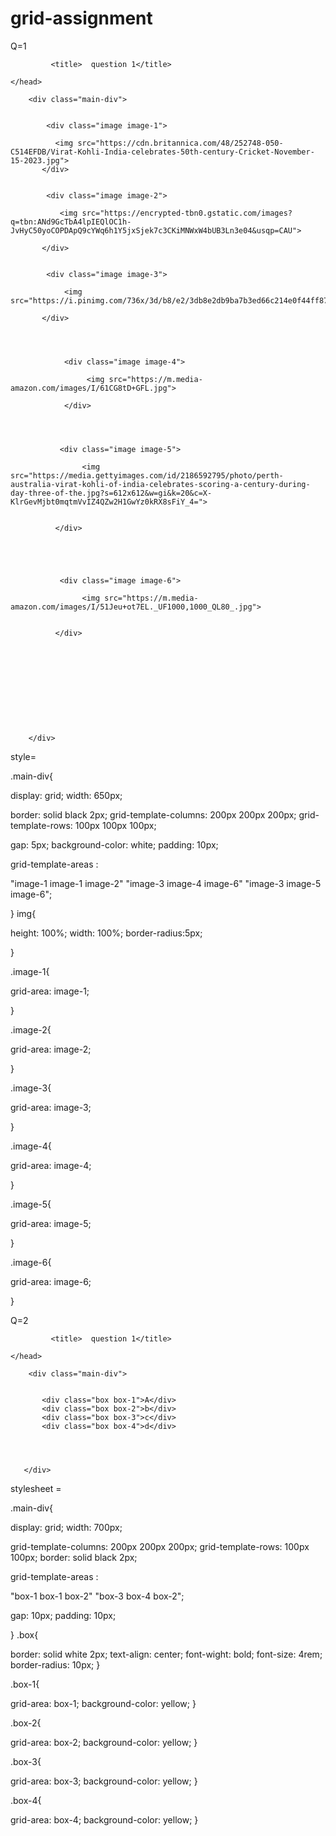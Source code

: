# grid-assignment

Q=1 

<!DOCTYPE>
 <html>
    <head>

             <title>  question 1</title>

    </head>

<link rel="stylesheet" href="grid-assignment1.css">

  <body>
   
        <div class="main-div">


            <div class="image image-1">

              <img src="https://cdn.britannica.com/48/252748-050-C514EFDB/Virat-Kohli-India-celebrates-50th-century-Cricket-November-15-2023.jpg">     
           </div>
          

            <div class="image image-2">  

               <img src="https://encrypted-tbn0.gstatic.com/images?q=tbn:ANd9GcTbA4lpIEQlOC1h-JvHyC50yoCOPDApQ9cYWq6h1Y5jxSjek7c3CKiMNWxW4bUB3Ln3e04&usqp=CAU">     
        
           </div>
          
           
            <div class="image image-3">  

                <img src="https://i.pinimg.com/736x/3d/b8/e2/3db8e2db9ba7b3ed66c214e0f44ff87e.jpg">
        
           </div>
          
           
                    

                <div class="image image-4">  

                     <img src="https://m.media-amazon.com/images/I/61CG8tD+GFL.jpg">
                         
                </div>
          
     


               <div class="image image-5">  

                    <img src="https://media.gettyimages.com/id/2186592795/photo/perth-australia-virat-kohli-of-india-celebrates-scoring-a-century-during-day-three-of-the.jpg?s=612x612&w=gi&k=20&c=X-KlrGevMjbt0mqtmVvIZ4QZw2H1GwYz0kRX8sFiY_4=">

                     
              </div>
         
            
           


               <div class="image image-6">  

                    <img src="https://m.media-amazon.com/images/I/51Jeu+ot7EL._UF1000,1000_QL80_.jpg">

                      
              </div>

                  

           
              






        </div>

  </body>



  style= 

  .main-div{


display: grid;
width: 650px;

border: solid black 2px;
grid-template-columns: 200px 200px 200px;
grid-template-rows: 100px 100px 100px;

 
gap: 5px;
background-color: white;
padding: 10px;

grid-template-areas :

"image-1 image-1 image-2"
"image-3 image-4 image-6"
"image-3 image-5 image-6";




}
img{

height: 100%;
width: 100%;
border-radius:5px;



}

.image-1{

grid-area: image-1;

}

.image-2{

grid-area: image-2;

}

.image-3{

grid-area: image-3;

}

.image-4{

grid-area: image-4;

}

.image-5{

grid-area: image-5;

}

.image-6{

grid-area: image-6;

}



Q=2 


<!DOCTYPE>
 <html>
    <head>

             <title>  question 1</title>

    </head>

<link rel="stylesheet" href="grid-assignment2.css">

  <body>
   
        <div class="main-div">


           <div class="box box-1">A</div>
           <div class="box box-2">b</div>
           <div class="box box-3">c</div>
           <div class="box box-4">d</div>
             
                  

           
       </div>

  </body>

<html/>


stylesheet  =


.main-div{

display: grid;
width: 700px;


grid-template-columns: 200px 200px 200px;
grid-template-rows: 100px 100px;
border: solid  black 2px;

grid-template-areas :

"box-1 box-1 box-2"
"box-3 box-4 box-2";

gap: 10px;
padding: 10px;



}
.box{

border: solid white 2px;
text-align: center;
font-wight: bold;
font-size: 4rem;
border-radius: 10px;
}

.box-1{

grid-area: box-1;
background-color: yellow;
}

.box-2{

grid-area: box-2;
background-color: yellow;
}

.box-3{

grid-area: box-3;
background-color: yellow;
}

.box-4{

grid-area: box-4;
background-color: yellow;
}


<html/>
